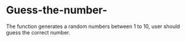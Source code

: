 # Guess-the-number-
The function generates a random numbers between 1 to 10, user should guess the correct number.
